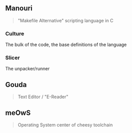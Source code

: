 
## Manouri
> "Makefile Alternative" scripting language in C

### Culture
The bulk of the code, the base definitions of the language
### Slicer
The unpacker/runner

## Gouda
> Text Editor / "E-Reader"

## meOwS
> Operating System center of cheesy toolchain
